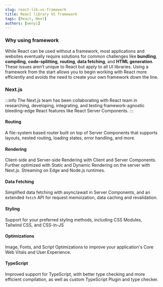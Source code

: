 ```yaml
---
slug: react-lib-vs-framework
title: React library VS framework
tags: [React, Next]
authors: [wenyi]
---
```


### Why using framework

While React can be used without a framework, most applications and websites eventually require solutions for common challenges like **bundling**, **compiling**, **code-splitting**, **routing**, **data fetching**, and **HTML generation**. These issues aren’t unique to React but apply to all UI libraries. Using a framework from the start allows you to begin working with React more efficiently and avoids the need to create your own framework down the line.

<!-- truncate -->


### Next.js

:::info
The Next.js team has been collaborating with React team in researching, developing, integrating, and testing framework-agnostic bleeding-edge React features like React Server Components.
:::

#### Routing
A file-system based router built on top of Server Components that supports layouts, nested routing, loading states, error handling, and more.
#### Rendering
Client-side and Server-side Rendering with Client and Server Components. Further optimized with Static and Dynamic Rendering on the server with Next.js. Streaming on Edge and Node.js runtimes.
#### Data Fetching
Simplified data fetching with async/await in Server Components, and an extended `fetch` API for request memoization, data caching and revalidation.
#### Styling
Support for your preferred styling methods, including CSS Modules, Tailwind CSS, and CSS-in-JS
#### Optimizations
Image, Fonts, and Script Optimizations to improve your application's Core Web Vitals and User Experience.
#### TypeScript
Improved support for TypeScript, with better type checking and more efficient compilation, as well as custom TypeScript Plugin and type checker.
